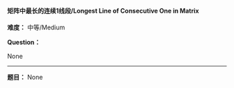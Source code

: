 #### 矩阵中最长的连续1线段/Longest Line of Consecutive One in Matrix
**难度：** 中等/Medium

**Question：** 

None

------

**题目：** 
None
